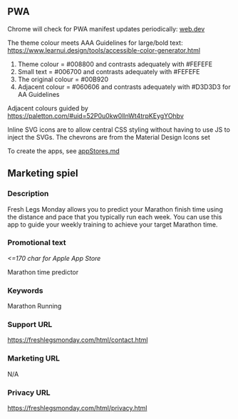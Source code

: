 ## PWA

Chrome will check for PWA manifest updates periodically: [web.dev](https://web.dev/manifest-updates/)

The theme colour meets AAA Guidelines for large/bold text:
https://www.learnui.design/tools/accessible-color-generator.html
1. Theme colour = #008800 and contrasts adequately with #FEFEFE
2. Small text = #006700 and contrasts adequately with #FEFEFE
3. The original colour = #00B920
4. Adjacent colour = #060606 and contrasts adequately with #D3D3D3 for AA Guidelines

Adjacent colours guided by https://paletton.com/#uid=52P0u0kw0llnWt4trpKEygYOhbv

Inline SVG icons are to allow central CSS styling without having to use JS to inject the SVGs.
The chevrons are from the Material Design Icons set

To create the apps, see [appStores.md](appStores)

## Marketing spiel

### Description
Fresh Legs Monday allows you to predict your Marathon finish time using the distance and pace that you typically run each week. You can use this app to guide your weekly training to achieve your target Marathon time.

### Promotional text
*<=170 char for Apple App Store*

Marathon time predictor

### Keywords
Marathon Running

### Support URL
https://freshlegsmonday.com/html/contact.html

### Marketing URL
N/A

### Privacy URL
https://freshlegsmonday.com/html/privacy.html



